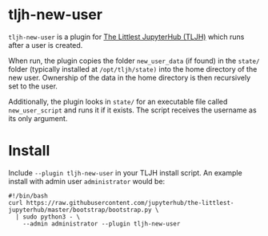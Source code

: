 # tljh-new-user

`tljh-new-user` is a plugin for [The Littlest JupyterHub (TLJH)](https://tljh.jupyter.org) which 
runs after a user is created. 

When run, the plugin copies the folder `new_user_data` (if found) 
in the `state/` folder (typically installed at `/opt/tljh/state)`
into the home directory of the new user. Ownership of the data in 
the home directory is then recursively
set to the user.

Additionally, the plugin looks in `state/` for an executable file 
called `new_user_script` and runs it if it exists. The
script receives the username as its only argument.

# Install

Include `--plugin tljh-new-user` in your TLJH install script.  An 
example install with admin user `administrator` would be:

```
#!/bin/bash
curl https://raw.githubusercontent.com/jupyterhub/the-littlest-jupyterhub/master/bootstrap/bootstrap.py \
  | sudo python3 - \
    --admin administrator --plugin tljh-new-user
```
